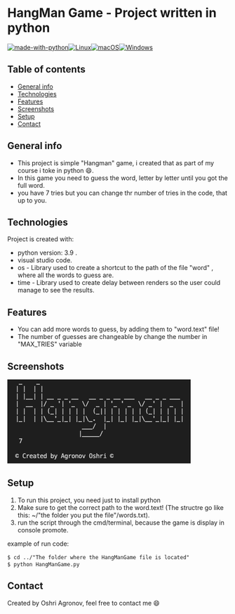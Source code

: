 # HangMan Game - Project written in python
[![made-with-python](https://img.shields.io/badge/Made%20with-Python-1f425f.svg)](https://www.python.org/)[![Linux](https://svgshare.com/i/Zhy.svg)](https://svgshare.com/i/Zhy.svg)[![macOS](https://svgshare.com/i/ZjP.svg)](https://svgshare.com/i/ZjP.svg)[![Windows](https://svgshare.com/i/ZhY.svg)](https://svgshare.com/i/ZhY.svg)
## Table of contents
* [General info](#general-info)
* [Technologies](#technologies)
* [Features](#features)
* [Screenshots](#screenshots)
* [Setup](#setup)
* [Contact](#contact)

## General info
- This project is simple "Hangman" game, i created that as part of my course i toke in python :smile:.
- In this game you need to guess the word, letter by letter until you got the full word.
- you have 7 tries but you can change thr number of tries in the code, that up to you.
	
## Technologies
Project is created with:
* python version: 3.9 .
* visual studio code.
* os - Library used to create a shortcut to the path of the file "word" , where all the words to guess are.
* time - Library used to create delay between renders so the user could manage to see the results.

## Features
- You can add more words to guess, by adding them to "word.text" file!
- The number of guesses are changeable by change the number in "MAX_TRIES" variable

## Screenshots
![Example screenshot](./img/opening.png)

## Setup
1. To run this project, you need just to install python
2. Make sure to get the correct path to the word.text! (The structre go like this: ~/"the folder you put the file"/words.txt).
3. run the script through the cmd/terminal, because the game is display in console promote.

example of run code:
```
$ cd ../"The folder where the HangManGame file is located"
$ python HangManGame.py
```
## Contact
Created by Oshri Agronov, feel free to contact me :smile:
